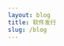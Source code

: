 ```yaml
---
layout: blog
title: 软件发行
slug: /blog
---
```

<style>
  body {
    /* 设置左右外边距为自动，使内容水平居中 */
    margin: 0 auto; 
    /* 设置左右内边距为 20px，留出空白 */
    padding: 0 20px; 
    /* 限制最大宽度为 800px，避免内容过宽 */
    max-width: 80%; 
  }
</style>